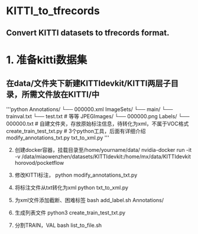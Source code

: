 # KITTI_to_tfrecords
## Convert KITTI datasets to tfrecords format.


# 1. 准备kitti数据集
## 在data/文件夹下新建KITTIdevkit/KITTI两层子目录，所需文件放在KITTI/中
'''python
Annotations/
└── 000000.xml 
ImageSets/
└── main/
      └── trainval.txt
      └── test.txt # 等等
JPEGImages/
└── 000000.png
Labels/
└── 000000.txt # 自建文件夹，存放原始标注信息，待转化为xml，不属于VOC格式
create_train_test_txt.py # 3个python工具，后面有详细介绍
modify_annotations_txt.py
txt_to_xml.py
'''

2. 创建docker容器，挂载目录至/home/yourname/data/
nvidia-docker run -it -v /data/miaowenzhen/datasets/KITTIdevkit:/home/mx/data/KITTIdevkit horovod/pocketflow


3. 修改KITTI标注，
python modify_annotations_txt.py

4.  将标注文件从txt转化为xml
python txt_to_xml.py

5. 为xml文件添加截断、困难标签
bash add_label.sh Annotations/

6. 生成列表文件
python3 create_train_test_txt.py 

7. 分割TRAIN，VAL
bash list_to_file.sh
